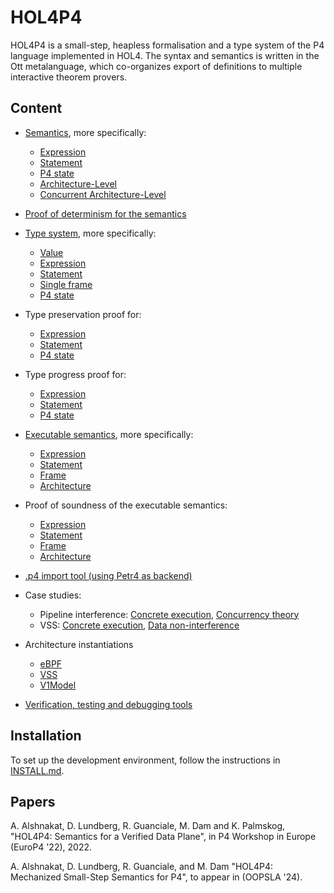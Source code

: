 # HOL4P4

HOL4P4 is a small-step, heapless formalisation and a type system of the P4 language implemented in HOL4. The syntax and semantics is written in the Ott metalanguage, which co-organizes export of definitions to multiple interactive theorem provers.

## Content

* [Semantics](ott/p4_sem.ott), more specifically:
  * [Expression](ott/p4_sem.ott#L2494-L2847) 
  * [Statement](ott/p4_sem.ott#L2858-L2986) 
  * [P4 state](ott/p4_sem.ott#L2994-L3026) 
  * [Architecture-Level](ott/p4_sem.ott#L3033-L3102) 
  * [Concurrent Architecture-Level](ott/p4_sem.ott#L3116-L3132) 

* [Proof of determinism for the semantics](hol/p4_deterScript.sml)


* [Type system](ott/p4_types.ott), more specifically:
  * [Value](ott/p4_types.ott#L402-L447)
  * [Expression](ott/p4_types.ott#L542-L661)
  * [Statement](ott/p4_types.ott#L693-L780)
  * [Single frame](ott/p4_types.ott#L855-L896)
  * [P4 state](ott/p4_types.ott#L1454-L1484)


* Type preservation proof for:
  * [Expression](hol/p4_e_subject_reductionScript.sml#L5262-L6682)
  * [Statement](hol/p4_stmt_subject_reductionScript.sml#L4499-L4598)
  * [P4 state](hol/p4_frames_subject_reductionScript.sml#L2958-L3440)

* Type progress proof for:
  * [Expression](hol/p4_e_progressScript.sml#L1479-L2367)
  * [Statement](hol/p4_stmt_progressScript.sml#L885-L923)
  * [P4 state](hol/p4_frames_progressScript.sml#L996-L1295)


* [Executable semantics](hol/p4_exec_semScript.sml), more specifically:
  * [Expression](hol/p4_exec_semScript.sml#L279-L457)
  * [Statement](hol/p4_exec_semScript.sml#L504-L671)
  * [Frame](hol/p4_exec_semScript.sml#L2171-L2249)
  * [Architecture](hol/p4_exec_semScript.sml#L2324-L2424)

* Proof of soundness of the executable semantics:
  * [Expression](hol/p4_exec_sem_e_soundnessScript.sml#L755-L833)
  * [Statement](hol/p4_exec_sem_stmt_soundnessScript.sml#L458-L475)
  * [Frame](hol/p4_exec_sem_frames_soundnessScript.sml#L16-L155)
  * [Architecture](hol/p4_exec_sem_arch_soundnessScript.sml#L17-L268)

* [.p4 import tool (using Petr4 as backend)](hol/p4_from_json)

* Case studies: 
  * Pipeline interference: [Concrete execution](hol/p4_from_json/concurrency_tests/concur1_interferenceScript.sml), [Concurrency theory](hol/p4_concurrentScript.sml)
  * VSS: [Concrete execution](hol/test-vss.sml), [Data non-interference](hol/test-vss-ttl.sml)


* Architecture instantiations
  * [eBPF](hol/p4_ebpfScript.sml)
  * [VSS](hol/p4_vssScript.sml)
  * [V1Model](hol/p4_v1modelScript.sml)


* [Verification, testing and debugging tools](hol/p4_testLib.sml)


## Installation
To set up the development environment, follow the instructions in [INSTALL.md](INSTALL.md).

## Papers

A. Alshnakat, D. Lundberg, R. Guanciale, M. Dam and K. Palmskog, "HOL4P4: Semantics for a Verified Data Plane", in P4 Workshop in Europe (EuroP4 '22), 2022.

A. Alshnakat, D. Lundberg, R. Guanciale, and M. Dam "HOL4P4: Mechanized Small-Step Semantics for P4", to appear in (OOPSLA '24).
